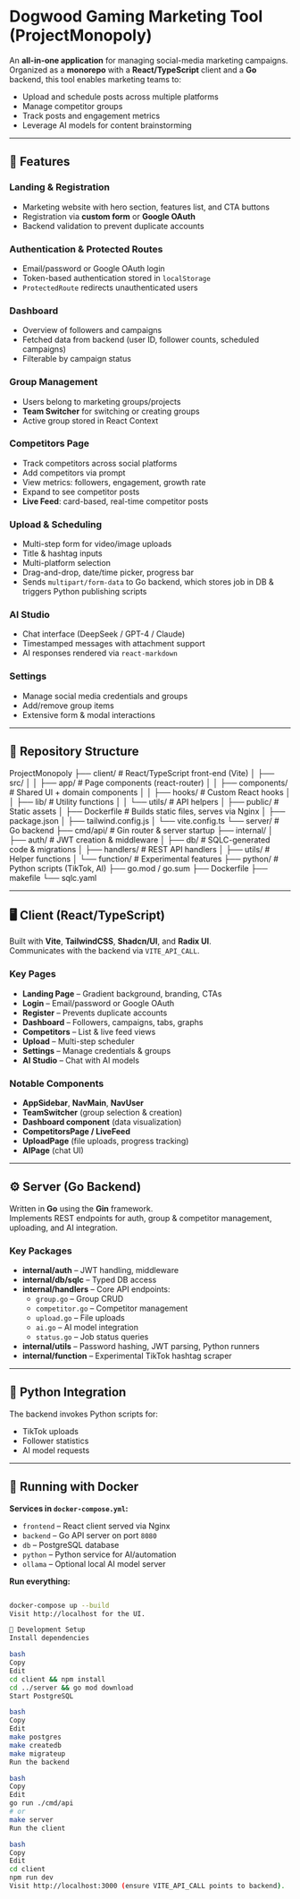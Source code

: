 # Dogwood Gaming Marketing Tool (ProjectMonopoly)

An **all-in-one application** for managing social-media marketing campaigns.  
Organized as a **monorepo** with a **React/TypeScript** client and a **Go** backend, this tool enables marketing teams to:

- Upload and schedule posts across multiple platforms
- Manage competitor groups
- Track posts and engagement metrics
- Leverage AI models for content brainstorming

---

## 🚀 Features

### **Landing & Registration**
- Marketing website with hero section, features list, and CTA buttons
- Registration via **custom form** or **Google OAuth**
- Backend validation to prevent duplicate accounts

### **Authentication & Protected Routes**
- Email/password or Google OAuth login
- Token-based authentication stored in `localStorage`
- `ProtectedRoute` redirects unauthenticated users

### **Dashboard**
- Overview of followers and campaigns
- Fetched data from backend (user ID, follower counts, scheduled campaigns)
- Filterable by campaign status

### **Group Management**
- Users belong to marketing groups/projects
- **Team Switcher** for switching or creating groups
- Active group stored in React Context

### **Competitors Page**
- Track competitors across social platforms
- Add competitors via prompt
- View metrics: followers, engagement, growth rate
- Expand to see competitor posts
- **Live Feed**: card-based, real-time competitor posts

### **Upload & Scheduling**
- Multi-step form for video/image uploads
- Title & hashtag inputs
- Multi-platform selection
- Drag-and-drop, date/time picker, progress bar
- Sends `multipart/form-data` to Go backend, which stores job in DB & triggers Python publishing scripts

### **AI Studio**
- Chat interface (DeepSeek / GPT-4 / Claude)
- Timestamped messages with attachment support
- AI responses rendered via `react-markdown`

### **Settings**
- Manage social media credentials and groups
- Add/remove group items
- Extensive form & modal interactions

---

## 📂 Repository Structure

ProjectMonopoly
├── client/ # React/TypeScript front-end (Vite)
│ ├── src/
│ │ ├── app/ # Page components (react-router)
│ │ ├── components/ # Shared UI + domain components
│ │ ├── hooks/ # Custom React hooks
│ │ ├── lib/ # Utility functions
│ │ └── utils/ # API helpers
│ ├── public/ # Static assets
│ ├── Dockerfile # Builds static files, serves via Nginx
│ ├── package.json
│ ├── tailwind.config.js
│ └── vite.config.ts
└── server/ # Go backend
├── cmd/api/ # Gin router & server startup
├── internal/
│ ├── auth/ # JWT creation & middleware
│ ├── db/ # SQLC-generated code & migrations
│ ├── handlers/ # REST API handlers
│ ├── utils/ # Helper functions
│ └── function/ # Experimental features
├── python/ # Python scripts (TikTok, AI)
├── go.mod / go.sum
├── Dockerfile
├── makefile
└── sqlc.yaml


---

## 🖥 Client (React/TypeScript)

Built with **Vite**, **TailwindCSS**, **Shadcn/UI**, and **Radix UI**.  
Communicates with the backend via `VITE_API_CALL`.

### Key Pages
- **Landing Page** – Gradient background, branding, CTAs
- **Login** – Email/password or Google OAuth
- **Register** – Prevents duplicate accounts
- **Dashboard** – Followers, campaigns, tabs, graphs
- **Competitors** – List & live feed views
- **Upload** – Multi-step scheduler
- **Settings** – Manage credentials & groups
- **AI Studio** – Chat with AI models

### Notable Components
- **AppSidebar**, **NavMain**, **NavUser**
- **TeamSwitcher** (group selection & creation)
- **Dashboard component** (data visualization)
- **CompetitorsPage / LiveFeed**
- **UploadPage** (file uploads, progress tracking)
- **AIPage** (chat UI)

---

## ⚙ Server (Go Backend)

Written in **Go** using the **Gin** framework.  
Implements REST endpoints for auth, group & competitor management, uploading, and AI integration.

### Key Packages
- **internal/auth** – JWT handling, middleware
- **internal/db/sqlc** – Typed DB access
- **internal/handlers** – Core API endpoints:
  - `group.go` – Group CRUD
  - `competitor.go` – Competitor management
  - `upload.go` – File uploads
  - `ai.go` – AI model integration
  - `status.go` – Job status queries
- **internal/utils** – Password hashing, JWT parsing, Python runners
- **internal/function** – Experimental TikTok hashtag scraper

---

## 🐍 Python Integration

The backend invokes Python scripts for:
- TikTok uploads
- Follower statistics
- AI model requests

---

## 🐳 Running with Docker

**Services in `docker-compose.yml`:**
- `frontend` – React client served via Nginx
- `backend` – Go API server on port `8080`
- `db` – PostgreSQL database
- `python` – Python service for AI/automation
- `ollama` – Optional local AI model server

**Run everything:**
```bash

docker-compose up --build
Visit http://localhost for the UI.

🔧 Development Setup
Install dependencies

bash
Copy
Edit
cd client && npm install
cd ../server && go mod download
Start PostgreSQL

bash
Copy
Edit
make postgres
make createdb
make migrateup
Run the backend

bash
Copy
Edit
go run ./cmd/api
# or
make server
Run the client

bash
Copy
Edit
cd client
npm run dev
Visit http://localhost:3000 (ensure VITE_API_CALL points to backend).
